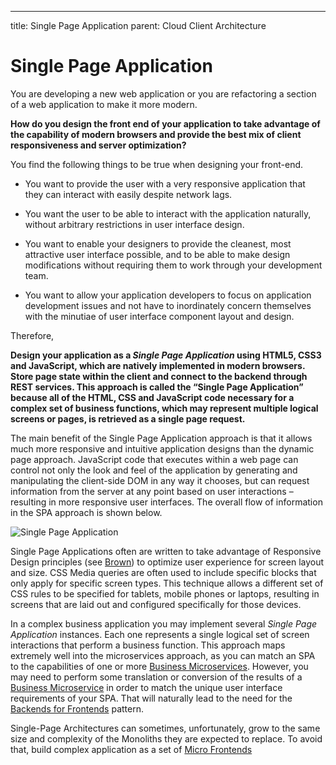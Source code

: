 ---
title: Single Page Application
parent: Cloud Client Architecture
# Single Page Application

You are developing a new web application or you are refactoring a section of a web application to make it more modern.

**How do you design the front end of your application to take advantage of the capability of modern browsers and provide the best mix of client responsiveness and server optimization?**

You find the following things to be true when designing your front-end.

-   You want to provide the user with a very responsive application that they can interact with easily despite network lags.

-   You want the user to be able to interact with the application naturally, without arbitrary restrictions in user interface design.

-   You want to enable your designers to provide the cleanest, most attractive user interface possible, and to be able to make design modifications without requiring them to work through your development team.

-   You want to allow your application developers to focus on application development issues and not have to inordinately concern themselves with the minutiae of user interface component layout and design.

Therefore,

**Design your application as a *Single Page Application* using HTML5, CSS3 and JavaScript, which are natively implemented in modern browsers. Store page state within the client and connect to the backend through REST services. This approach is called the “Single Page Application” because all of the HTML, CSS and JavaScript code necessary for a complex set of business functions, which may represent multiple logical screens or pages, is retrieved as a single page request.**

The main benefit of the Single Page Application approach is that it allows much more responsive and intuitive application designs than the dynamic page approach. JavaScript code that executes within a web page can control not only the look and feel of the application by generating and manipulating the client-side DOM in any way it chooses, but can request information from the server at any point based on user interactions – resulting in more responsive user interfaces.  The overall flow of information in the SPA approach is shown below.

![Single Page Application](../assets/SPA.png)

Single Page Applications often are written to take advantage of Responsive Design principles (see [Brown](https://www.amazon.com/Modern-Web-Development-WebSphere-Multi-Platform-dp-0133067033/dp/0133067033)) to optimize user experience for screen layout and size. CSS Media queries are often used to include specific blocks that only apply for specific screen types. This technique allows a different set of CSS rules to be specified for tablets, mobile phones or laptops, resulting in screens that are laid out and configured specifically for those devices.

In a complex business application you may implement several *Single Page Application* instances. Each one represents a single logical set of screen interactions that perform a business function. This approach maps extremely well into the microservices approach, as you can match an SPA to the capabilities of one or more [Business Microservices](../Microservices/Business-Microservice.md). However, you may need to perform some translation or conversion of the results of a [Business Microservice](../Microservices/Business-Microservice.md) in order to match the unique user interface requirements of your SPA.  That will naturally lead to the need for the [Backends for Frontends](../Microservices/Backend-For-Frontend.md) pattern.

Single-Page Architectures can sometimes, unfortunately, grow to the same size and complexity of the Monoliths they are expected to replace.  To avoid that, build complex application as a set of [Micro Frontends](micro-frontends.md)
